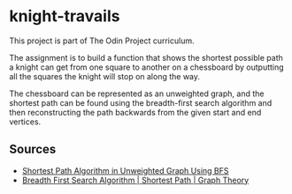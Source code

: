 # knight-travails

This project is part of The Odin Project curriculum.

The assignment is to build a function that shows the shortest possible path a knight can get from one square to another on a chessboard by outputting all the squares the knight will stop on along the way.

The chessboard can be represented as an unweighted graph, and the shortest path can be found using the breadth-first search algorithm and then reconstructing the path backwards from the given start and end vertices.

## Sources
- [Shortest Path Algorithm in Unweighted Graph Using BFS](https://youcademy.org/graph-shortest-path-using-bfs/)
- [Breadth First Search Algorithm | Shortest Path | Graph Theory](https://www.youtube.com/watch?v=oDqjPvD54Ss)
